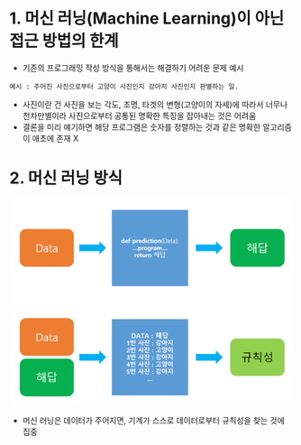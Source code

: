 # 1. 머신 러닝(Machine Learning)이 아닌 접근 방법의 한계
- 기존의 프로그래밍 작성 방식을 통해서는 해결하기 어려운 문제 예시
```
예시 : 주어진 사진으로부터 고양이 사진인지 강아지 사진인지 판별하는 일.  
```
- 사진이란 건 사진을 보는 각도, 조명, 타겟의 변형(고양이의 자세)에 따라서 너무나 천차만별이라 사진으로부터 공통된 명확한 특징을 잡아내는 것은 어려움
- 결론을 미리 얘기하면 해당 프로그램은 숫자를 정렬하는 것과 같은 명확한 알고리즘이 애초에 존재 X
# 2. 머신 러닝 방식
![img.png](img.png)
- 머신 러닝은 데이터가 주어지면, 기계가 스스로 데이터로부터 규칙성을 찾는 것에 집중